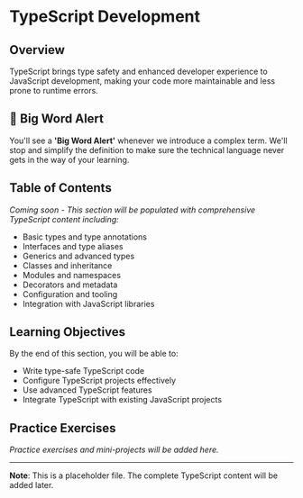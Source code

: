 # TypeScript Development

## Overview

TypeScript brings type safety and enhanced developer experience to JavaScript development, making your code more maintainable and less prone to runtime errors.

## 🚨 Big Word Alert

You'll see a **'Big Word Alert'** whenever we introduce a complex term. We'll stop and simplify the definition to make sure the technical language never gets in the way of your learning.

## Table of Contents

_Coming soon - This section will be populated with comprehensive TypeScript content including:_

- Basic types and type annotations
- Interfaces and type aliases
- Generics and advanced types
- Classes and inheritance
- Modules and namespaces
- Decorators and metadata
- Configuration and tooling
- Integration with JavaScript libraries

## Learning Objectives

By the end of this section, you will be able to:

- Write type-safe TypeScript code
- Configure TypeScript projects effectively
- Use advanced TypeScript features
- Integrate TypeScript with existing JavaScript projects

## Practice Exercises

_Practice exercises and mini-projects will be added here._

---

**Note**: This is a placeholder file. The complete TypeScript content will be added later.
